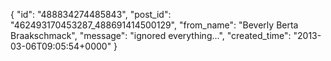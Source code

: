  {
   "id": "488834274485843",
   "post_id": "462493170453287_488691414500129",
   "from_name": "Beverly Berta Braakschmack",
   "message": "ignored everything...",
   "created_time": "2013-03-06T09:05:54+0000"
 }
